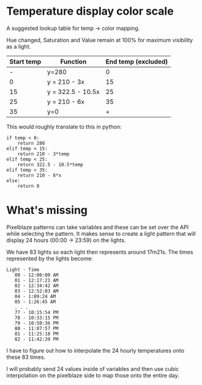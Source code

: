 # Temperature display color scale

A suggested lookup table for temp -> color mapping. 

Hue changed, Saturation and Value remain at 100% for maximum visibility as a light.

| Start temp | Function          | End temp (excluded) |
|------------|-------------------|---------------------|
| -          | y=280             | 0                   |
| 0          | y = 210 - 3x      | 15                  |
| 15         | y = 322.5 - 10.5x | 25                  |
| 25         | y = 210 - 6x      | 35                  |
| 35         | y=0               | +                   |

This would roughly translate to this in python:

```
if temp < 0:
    return 280
elif temp < 15:
    return 210 - 3*temp
elif temp < 25:
    return 322.5 - 10.5*temp
elif temp < 35:
    return 210 - 6*x
else:
    return 0
```

# What's missing

Pixelblaze patterns can take variables and these can be set over the API while selecting the pattern. It makes sense to create a light pattern that will display 24 hours (00:00 -> 23:59) on the lights. 

We have 83 lights so each light then represents around 17m21s. The times represented by the lights become:

```
Light - Time
   00 - 12:00:00 AM
   01 - 12:17:21 AM
   02 - 12:34:42 AM
   03 - 12:52:03 AM
   04 - 1:09:24 AM
   05 - 1:26:45 AM
   . . .
   77 - 10:15:54 PM
   78 - 10:33:15 PM
   79 - 10:50:36 PM
   80 - 11:07:57 PM
   81 - 11:25:18 PM
   82 - 11:42:39 PM
```

I have to figure out how to interpolate the 24 hourly temperatures onto these 83 times.

I will probably send 24 values inside of variables and then use cubic interpolation on the pixelblaze side to map those onto the entire day.
